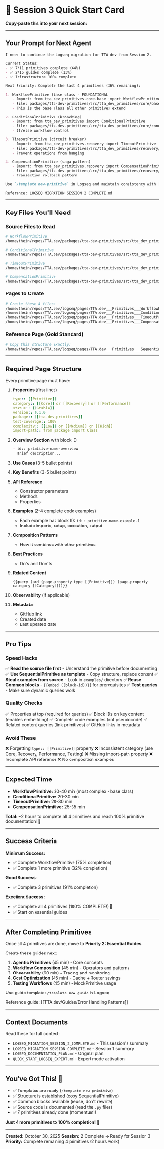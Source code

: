 # 🎯 Session 3 Quick Start Card

**Copy-paste this into your next session:**

---

## Your Prompt for Next Agent

```markdown
I need to continue the Logseq migration for TTA.dev from Session 2.

Current Status:
- ✅ 7/11 primitives complete (64%)
- ✅ 2/15 guides complete (13%)
- ✅ Infrastructure 100% complete

Next Priority: Complete the last 4 primitives (36% remaining):

1. WorkflowPrimitive (base class - FOUNDATIONAL)
   - Import: from tta_dev_primitives.core.base import WorkflowPrimitive
   - File: packages/tta-dev-primitives/src/tta_dev_primitives/core/base.py
   - This is the base class all other primitives extend

2. ConditionalPrimitive (branching)
   - Import: from tta_dev_primitives import ConditionalPrimitive
   - File: packages/tta-dev-primitives/src/tta_dev_primitives/core/conditional.py
   - If/else workflow control

3. TimeoutPrimitive (circuit breaker)
   - Import: from tta_dev_primitives.recovery import TimeoutPrimitive
   - File: packages/tta-dev-primitives/src/tta_dev_primitives/recovery/timeout.py
   - Prevent operations from hanging

4. CompensationPrimitive (saga pattern)
   - Import: from tta_dev_primitives.recovery import CompensationPrimitive
   - File: packages/tta-dev-primitives/src/tta_dev_primitives/recovery/compensation.py
   - Transaction rollback pattern

Use `/template new-primitive` in Logseq and maintain consistency with [[TTA.dev/Primitives/SequentialPrimitive]].

Reference: LOGSEQ_MIGRATION_SESSION_2_COMPLETE.md
```

---

## Key Files You'll Need

### Source Files to Read

```bash
# WorkflowPrimitive
/home/thein/repos/TTA.dev/packages/tta-dev-primitives/src/tta_dev_primitives/core/base.py

# ConditionalPrimitive
/home/thein/repos/TTA.dev/packages/tta-dev-primitives/src/tta_dev_primitives/core/conditional.py

# TimeoutPrimitive
/home/thein/repos/TTA.dev/packages/tta-dev-primitives/src/tta_dev_primitives/recovery/timeout.py

# CompensationPrimitive
/home/thein/repos/TTA.dev/packages/tta-dev-primitives/src/tta_dev_primitives/recovery/compensation.py
```

### Pages to Create

```bash
# Create these 4 files:
/home/thein/repos/TTA.dev/logseq/pages/TTA.dev___Primitives___WorkflowPrimitive.md
/home/thein/repos/TTA.dev/logseq/pages/TTA.dev___Primitives___ConditionalPrimitive.md
/home/thein/repos/TTA.dev/logseq/pages/TTA.dev___Primitives___TimeoutPrimitive.md
/home/thein/repos/TTA.dev/logseq/pages/TTA.dev___Primitives___CompensationPrimitive.md
```

### Reference Page (Gold Standard)

```bash
# Copy this structure exactly:
/home/thein/repos/TTA.dev/logseq/pages/TTA.dev___Primitives___SequentialPrimitive.md
```

---

## Required Page Structure

Every primitive page must have:

1. **Properties** (first lines)
   ```yaml
   type:: [[Primitive]]
   category:: [[Core]] or [[Recovery]] or [[Performance]]
   status:: [[Stable]]
   version:: 0.1.0
   package:: [[tta-dev-primitives]]
   test-coverage:: 100%
   complexity:: [[Low]] or [[Medium]] or [[High]]
   import-path:: from package import Class
   ```

2. **Overview Section** with block ID
   ```markdown
   - id:: primitive-name-overview
     Brief description...
   ```

3. **Use Cases** (3-5 bullet points)

4. **Key Benefits** (3-5 bullet points)

5. **API Reference**
   - Constructor parameters
   - Methods
   - Properties

6. **Examples** (2-4 complete code examples)
   - Each example has block ID: `id:: primitive-name-example-1`
   - Include imports, setup, execution, output

7. **Composition Patterns**
   - How it combines with other primitives

8. **Best Practices**
   - Do's and Don'ts

9. **Related Content**
   ```logseq
   {{query (and (page-property type [[Primitive]]) (page-property category [[Category]]))}}
   ```

10. **Observability** (if applicable)

11. **Metadata**
    - GitHub link
    - Created date
    - Last updated date

---

## Pro Tips

### Speed Hacks

✅ **Read the source file first** - Understand the primitive before documenting
✅ **Use SequentialPrimitive as template** - Copy structure, replace content
✅ **Steal examples from source** - Look in `examples/` directory
✅ **Reuse Common blocks** - `{{embed ((block-id))}}` for prerequisites
✅ **Test queries** - Make sure dynamic queries work

### Quality Checks

✅ Properties at top (required for queries)
✅ Block IDs on key content (enables embedding)
✅ Complete code examples (not pseudocode)
✅ Related content queries (link primitives)
✅ GitHub links in metadata

### Avoid These

❌ Forgetting `type:: [[Primitive]]` property
❌ Inconsistent category (use Core, Recovery, Performance, Testing)
❌ Missing import-path property
❌ Incomplete API reference
❌ No composition examples

---

## Expected Time

- **WorkflowPrimitive:** 30-40 min (most complex - base class)
- **ConditionalPrimitive:** 20-30 min
- **TimeoutPrimitive:** 20-30 min
- **CompensationPrimitive:** 25-35 min

**Total:** ~2 hours to complete all 4 primitives and reach 100% primitive documentation! 🎉

---

## Success Criteria

**Minimum Success:**
- ✅ Complete WorkflowPrimitive (75% completion)
- ✅ Complete 1 more primitive (82% completion)

**Good Success:**
- ✅ Complete 3 primitives (91% completion)

**Excellent Success:**
- ✅ Complete all 4 primitives (100% COMPLETE!) 🚀
- ✅ Start on essential guides

---

## After Completing Primitives

Once all 4 primitives are done, move to **Priority 2: Essential Guides**

Create these guides next:
1. **Agentic Primitives** (45 min) - Core concepts
2. **Workflow Composition** (45 min) - Operators and patterns
3. **Observability** (60 min) - Tracing and monitoring
4. **Cost Optimization** (45 min) - Cache + Router savings
5. **Testing Workflows** (45 min) - MockPrimitive usage

Use guide template: `/template new-guide` in Logseq

Reference guide: [[TTA.dev/Guides/Error Handling Patterns]]

---

## Context Documents

Read these for full context:
- `LOGSEQ_MIGRATION_SESSION_2_COMPLETE.md` - This session's summary
- `LOGSEQ_MIGRATION_SESSION_COMPLETE.md` - Session 1 summary
- `LOGSEQ_DOCUMENTATION_PLAN.md` - Original plan
- `QUICK_START_LOGSEQ_EXPERT.md` - Expert mode activation

---

## You've Got This! 💪

- ✅ Templates are ready (`/template new-primitive`)
- ✅ Structure is established (copy SequentialPrimitive)
- ✅ Common blocks available (reuse, don't rewrite)
- ✅ Source code is documented (read the `.py` files)
- ✅ 7 primitives already done (momentum!)

**Just 4 more primitives to 100% completion! 🎯**

---

**Created:** October 30, 2025
**Session:** 2 Complete → Ready for Session 3
**Priority:** Complete remaining 4 primitives (2 hours work)
